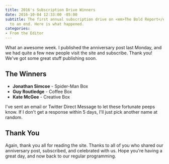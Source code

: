 ```yaml
---
title: 2016's Subscription Drive Winners
date: 2016-10-04 12:33:00 -05:00
subtitle: The first annual subscription drive on <em>The Bold Report</em> has come
  to an end. Here is what happened.
categories:
- From the Editor
---
```


What an awesome week. I published the anniversary post last Monday, and we had quite a few new people visit the site and subscribe. Thank you! We've got some great stuff publishing soon.

## The Winners

- **Jonathan Simcoe** - Spider-Man Box
- **Guy Routledge** - Coffee Box
- **Kate McGee** - Creative Box

I've sent an email or Twitter Direct Message to let these fortunate peeps know. If I don't get a response within 5 days, I'll just pick another name at random.

## Thank You

Again, thank you all for reading the site. Thanks to all of you who shared our anniversary post, subscribed, and celebrated with us. Hope you're having a great day, and now back to our regular programming.
